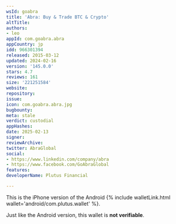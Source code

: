 ```yaml
---
wsId: goabra
title: 'Abra: Buy & Trade BTC & Crypto'
altTitle: 
authors:
- leo
appId: com.goabra.abra
appCountry: jp
idd: 966301394
released: 2015-03-12
updated: 2024-02-16
version: '145.0.0'
stars: 4.7
reviews: 161
size: '221251584'
website: 
repository: 
issue: 
icon: com.goabra.abra.jpg
bugbounty: 
meta: stale
verdict: custodial
appHashes: 
date: 2025-02-13
signer: 
reviewArchive: 
twitter: AbraGlobal
social:
- https://www.linkedin.com/company/abra
- https://www.facebook.com/GoAbraGlobal
features: 
developerName: Plutus Financial

---
```


This is the iPhone version of the Android
{% include walletLink.html wallet='android/com.plutus.wallet' %}.

Just like the Android version, this wallet is **not verifiable**.
